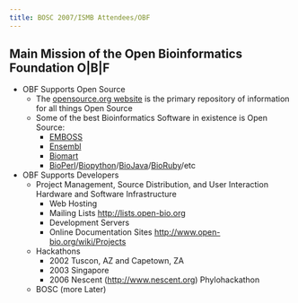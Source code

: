 ```yaml
---
title: BOSC 2007/ISMB Attendees/OBF
---
```


Main Mission of the Open Bioinformatics Foundation O|B|F
--------------------------------------------------------

-   OBF Supports Open Source
    -   The [opensource.org website](http://www.opensource.org) is the
        primary repository of information for all things Open Source
    -   Some of the best Bioinformatics Software in existence is Open
        Source:
        -   [EMBOSS](http://emboss.sourceforge.net/)
        -   [Ensembl](http://www.ensembl.org)
        -   [Biomart](http://www.biomart.org)
        -   [BioPerl](BioPerl "wikilink")/[Biopython](Biopython "wikilink")/[BioJava](BioJava "wikilink")/[BioRuby](BioRuby "wikilink")/etc
-   OBF Supports Developers
    -   Project Management, Source Distribution, and User Interaction
        Hardware and Software Infrastructure
        -   Web Hosting
        -   Mailing Lists <http://lists.open-bio.org>
        -   Development Servers
        -   Online Documentation Sites
            <http://www.open-bio.org/wiki/Projects>
    -   Hackathons
        -   2002 Tuscon, AZ and Capetown, ZA
        -   2003 Singapore
        -   2006 Nescent (http://www.nescent.org) Phylohackathon
    -   BOSC (more Later)

